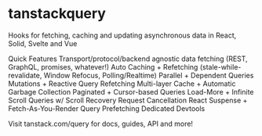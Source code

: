 # tanstackquery

Hooks for fetching, caching and updating asynchronous data in React, Solid, Svelte and Vue

Quick Features
Transport/protocol/backend agnostic data fetching (REST, GraphQL, promises, whatever!)
Auto Caching + Refetching (stale-while-revalidate, Window Refocus, Polling/Realtime)
Parallel + Dependent Queries
Mutations + Reactive Query Refetching
Multi-layer Cache + Automatic Garbage Collection
Paginated + Cursor-based Queries
Load-More + Infinite Scroll Queries w/ Scroll Recovery
Request Cancellation
React Suspense + Fetch-As-You-Render Query Prefetching
Dedicated Devtools

Visit tanstack.com/query for docs, guides, API and more!

